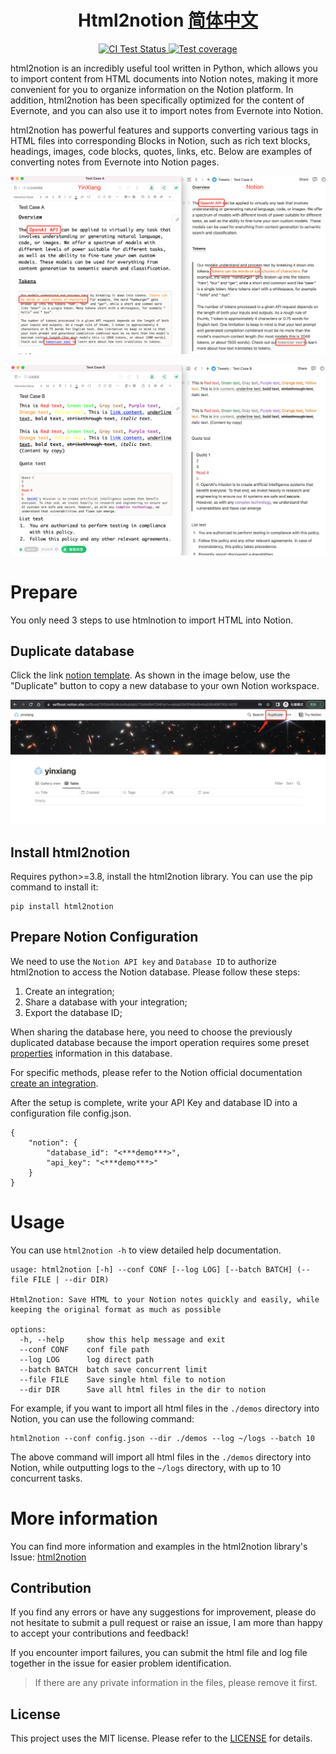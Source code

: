 <h1 align="center">Html2notion <a href='https://github.com/selfboot/html2notion/blob/master/README_zh.md'>简体中文</a></h1>
<p align="center">
  <a href="https://github.com/selfboot/html2notion/actions/workflows/python-package.yml">
    <img src="https://github.com/selfboot/html2notion/actions/workflows/python-package.yml/badge.svg" alt="CI Test Status">
  </a>
 <a href="https://codecov.io/gh/selfboot/html2notion" >
 <img src="https://codecov.io/gh/selfboot/html2notion/branch/master/graph/badge.svg?token=SIM6I7BZU6" alt="Test coverage"/>
 </a>
</p>

html2notion is an incredibly useful tool written in Python, which allows you to import content from HTML documents into Notion notes, making it more convenient for you to organize information on the Notion platform. In addition, html2notion has been specifically optimized for the content of Evernote, and you can also use it to import notes from Evernote into Notion.

html2notion has powerful features and supports converting various tags in HTML files into corresponding Blocks in Notion, such as rich text blocks, headings, images, code blocks, quotes, links, etc. Below are examples of converting notes from Evernote into Notion pages.

![yinxiang notion(simple demos)](https://raw.githubusercontent.com/selfboot/html2notion/master/demos/yinxiang_notion.png)

![yinxiang notion2(rich text)](https://raw.githubusercontent.com/selfboot/html2notion/master/demos/yinxiang_notion2.png)

# Prepare

You only need 3 steps to use htmlnotion to import HTML into Notion.

## Duplicate database

Click the link [notion template](https://selfboot.notion.site/selfboot/130bb48c6cbd4abbbb713d4d8472481a?v=ddda20d3f46b4b44a055d06792c142f0). As shown in the image below, use the "Duplicate" button to copy a new database to your own Notion workspace.

![notion template](https://raw.githubusercontent.com/selfboot/html2notion/master/demos/notion_templage.png)

## Install html2notion

Requires python>=3.8, install the html2notion library. You can use the pip command to install it:

```
pip install html2notion
```

## Prepare Notion Configuration

We need to use the `Notion API key` and `Database ID` to authorize html2notion to access the Notion database. Please follow these steps:

1. Create an integration;
2. Share a database with your integration;
3. Export the database ID;

When sharing the database here, you need to choose the previously duplicated database because the import operation requires some preset [properties](https://developers.notion.com/reference/property-object) information in this database.

For specific methods, please refer to the Notion official documentation [create an integration](https://developers.notion.com/docs/create-a-notion-integration).

After the setup is complete, write your API Key and database ID into a configuration file config.json.

```shell
{
    "notion": {
        "database_id": "<***demo***>",
        "api_key": "<***demo***>"
    }
}
```

# Usage

You can use `html2notion -h` to view detailed help documentation.

```shell
usage: html2notion [-h] --conf CONF [--log LOG] [--batch BATCH] (--file FILE | --dir DIR)

Html2notion: Save HTML to your Notion notes quickly and easily, while keeping the original format as much as possible

options:
  -h, --help     show this help message and exit
  --conf CONF    conf file path
  --log LOG      log direct path
  --batch BATCH  batch save concurrent limit
  --file FILE    Save single html file to notion
  --dir DIR      Save all html files in the dir to notion
```

For example, if you want to import all html files in the `./demos` directory into Notion, you can use the following command:

```shell
html2notion --conf config.json --dir ./demos --log ~/logs --batch 10
```

The above command will import all html files in the `./demos` directory into Notion, while outputting logs to the `~/logs` directory, with up to 10 concurrent tasks.

# More information

You can find more information and examples in the html2notion library's Issue: [html2notion](https://github.com/selfboot/html2notion/issues)

## Contribution

If you find any errors or have any suggestions for improvement, please do not hesitate to submit a pull request or raise an issue, I am more than happy to accept your contributions and feedback!

If you encounter import failures, you can submit the html file and log file together in the issue for easier problem identification.

> If there are any private information in the files, please remove it first.


## License

This project uses the MIT license. Please refer to the [LICENSE](./LICENSE) for details.
